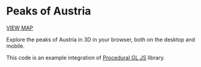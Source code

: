 # Peaks of Austria

[VIEW MAP](http://felixpalmer.github.io/peaks-of-austria)

Explore the peaks of Austria in 3D in your browser, both on the desktop and mobile.

This code is an example integration of [Procedural GL JS](https://github.com/felixpalmer/procedural-gl-js/) library.
